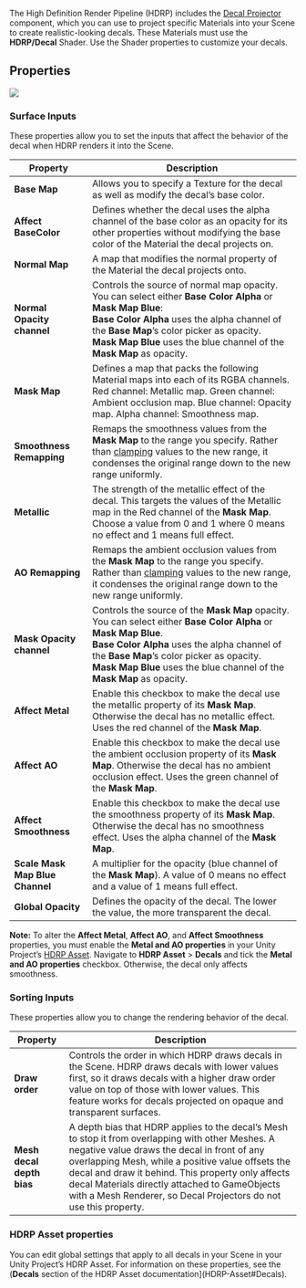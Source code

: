 The High Definition Render Pipeline (HDRP) includes the [Decal Projector](https://github.com/Unity-Technologies/ScriptableRenderPipeline/wiki/Decal-Projector) component, which you can use to project specific Materials into your Scene to create realistic-looking decals. These Materials must use the **HDRP/Decal** Shader. Use the Shader properties to customize your decals.

## Properties

 ![](https://github.com/Unity-Technologies/ScriptableRenderPipeline/wiki/Pages/HDRP/Images/DecalShader1.png)

### Surface Inputs

These properties allow you to set the inputs that affect the behavior of the decal when HDRP renders it into the Scene.

| **Property**                    | **Description**                                              |
| ------------------------------- | ------------------------------------------------------------ |
| **Base Map**                    | Allows you to specify a Texture for the decal as well as modify the decal’s base color. |
| **Affect BaseColor**            | Defines whether the decal uses the alpha channel of the base color as an opacity for its other properties without modifying the base color of the Material the decal projects on. |
| **Normal Map**                  | A map that modifies the normal property of the Material the decal projects onto. |
| **Normal Opacity channel**      | Controls the source of normal map opacity. You can select either **Base Color Alpha** or **Mask Map Blue**:<br />**Base Color Alpha** uses the alpha channel of the **Base Map**’s color picker as opacity.<br />**Mask Map Blue** uses the blue channel of the **Mask Map** as opacity. |
| **Mask Map**                    | Defines a map that packs the following Material maps into each of its RGBA channels. Red channel: Metallic map. Green channel: Ambient occlusion map. Blue channel: Opacity map. Alpha channel: Smoothness map. |
| **Smoothness Remapping**        | Remaps the smoothness values from the **Mask Map** to the range you specify. Rather than [clamping](https://docs.unity3d.com/ScriptReference/Mathf.Clamp.html) values to the new range, it condenses the original range down to the new range uniformly. |
| **Metallic**                    | The strength of the metallic effect of the decal. This targets the values of the Metallic map in the Red channel of the **Mask Map**. Choose a value from 0 and 1 where 0 means no effect and 1 means full effect. |
| **AO Remapping**                | Remaps the ambient occlusion values from the **Mask Map** to the range you specify. Rather than [clamping](https://docs.unity3d.com/ScriptReference/Mathf.Clamp.html) values to the new range, it condenses the original range down to the new range uniformly. |
| **Mask Opacity channel**        | Controls the source of the **Mask Map** opacity. You can select either **Base Color Alpha** or **Mask Map Blue**.<br />**Base Color Alpha** uses the alpha channel of the **Base Map**’s color picker as opacity.<br />**Mask Map Blue** uses the blue channel of the **Mask Map** as opacity. |
| **Affect Metal**                | Enable this checkbox to make the decal use the metallic property of its **Mask Map**. Otherwise the decal has no metallic effect. Uses the red channel of the **Mask Map**. |
| **Affect AO**                   | Enable this checkbox to make the decal use the ambient occlusion property of its **Mask Map**. Otherwise the decal has no ambient occlusion effect. Uses the green channel of the **Mask Map**. |
| **Affect Smoothness**           | Enable this checkbox to make the decal use the smoothness property of its **Mask Map**. Otherwise the decal has no smoothness effect. Uses the alpha channel of the **Mask Map**. |
| **Scale Mask Map Blue Channel** | A multiplier for the opacity (blue channel of the **Mask Map**). A value of 0 means no effect and a value of 1 means full effect. |
| **Global Opacity**              | Defines the opacity of the decal. The lower the value, the more transparent the decal. |

**Note:** To alter the **Affect Metal**, **Affect AO**, and **Affect Smoothness** properties, you must enable the **Metal and AO properties** in your Unity Project’s [HDRP Asset](https://github.com/Unity-Technologies/ScriptableRenderPipeline/wiki/HDRP-Asset). Navigate to **HDRP Asset** > **Decals** and tick the **Metal and AO properties** checkbox. Otherwise, the decal only affects smoothness.

### Sorting Inputs

These properties allow you to change the rendering behavior of the decal.

| **Property**              | **Description**                                              |
| ------------------------- | ------------------------------------------------------------ |
| **Draw order**            | Controls the order in which HDRP draws decals in the Scene. HDRP draws decals with lower values first, so it draws decals with a higher draw order value on top of those with lower values. This feature works for decals projected on opaque and transparent surfaces. |
| **Mesh decal depth bias** | A depth bias that HDRP applies to the decal’s Mesh to stop it from overlapping with other Meshes. A negative value draws the decal in front of any overlapping Mesh, while a positive value offsets the decal and draw it behind. This property only affects decal Materials directly attached to GameObjects with a Mesh Renderer, so Decal Projectors do not use this property. |

### HDRP Asset properties

You can edit global settings that apply to all decals in your Scene in your Unity Project’s HDRP Asset. For information on these properties, see the (**Decals** section of the HDRP Asset documentation](HDRP-Asset#Decals).